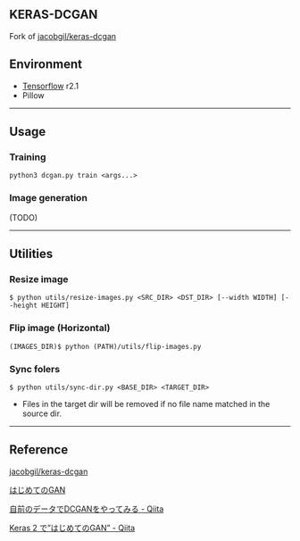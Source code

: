 ## KERAS-DCGAN ##

Fork of [jacobgil/keras-dcgan](https://github.com/jacobgil/keras-dcgan)

## Environment

- [Tensorflow](https://www.tensorflow.org/) r2.1
- Pillow

---

## Usage

### Training

```
python3 dcgan.py train <args...>
```

### Image generation

(TODO)

---

## Utilities

### Resize image

```
$ python utils/resize-images.py <SRC_DIR> <DST_DIR> [--width WIDTH] [--height HEIGHT]
```

### Flip image (Horizontal)

```
(IMAGES_DIR)$ python (PATH)/utils/flip-images.py
```

### Sync folers

```
$ python utils/sync-dir.py <BASE_DIR> <TARGET_DIR>
```

- Files in the target dir will be removed if no file name matched in the source dir.

---

## Reference

[jacobgil/keras-dcgan](https://github.com/jacobgil/keras-dcgan)

[はじめてのGAN](https://elix-tech.github.io/ja/2017/02/06/gan.html)

[自前のデータでDCGANをやってみる - Qiita](https://qiita.com/nabechi6011/items/95eeb1d8aec2598efc65)

[Keras 2 で”はじめてのGAN” - Qiita](https://qiita.com/IntenF/items/94da17a8931e1f14b6e3)
